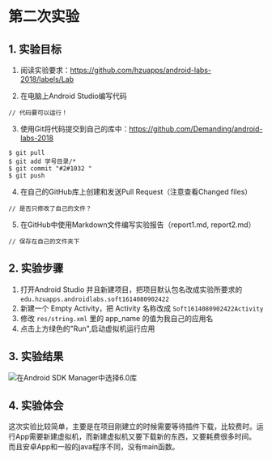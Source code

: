 # 第二次实验

## 1. 实验目标

1. 阅读实验要求：https://github.com/hzuapps/android-labs-2018/labels/Lab   

2. 在电脑上Android Studio编写代码  

```   
// 代码要可以运行！
```   

3. 使用Git将代码提交到自己的库中：https://github.com/Demanding/android-labs-2018   
```  
$ git pull
$ git add 学号目录/*
$ git commit "#2#1032 "
$ git push
```  

4. 在自己的GitHub库上创建和发送Pull Request（注意查看Changed files）  
```  
// 是否只修改了自己的文件？
```  

5. 在GitHub中使用Markdown文件编写实验报告（report1.md, report2.md）  
```  
// 保存在自己的文件夹下
```  

## 2. 实验步骤
1. 打开Android Studio 并且新建项目，把项目默认包名改成实验所要求的 `edu.hzuapps.androidlabs.soft1614080902422`
2. 新建一个 Empty Activity，把 Activity 名称改成 `Soft1614080902422Activity`
3. 修改 `res/string.xml` 里的 app_name 的值为我自己的应用名
4. 点击上方绿色的"Run",启动虚拟机运行应用

## 3. 实验结果

 ![在Android SDK Manager中选择6.0库](https://github.com/Linzsong/android-labs-2018/blob/master/soft1614080902426/lad2%E5%9B%BE.jpg?raw=true "配置教育网下载代理")
## 4. 实验体会
这次实验比较简单，主要是在项目刚建立的时候需要等待插件下载，比较费时。运行App需要新建虚拟机，而新建虚拟机又要下载新的东西，又要耗费很多时间。
而且安卓App和一般的java程序不同，没有main函数。
